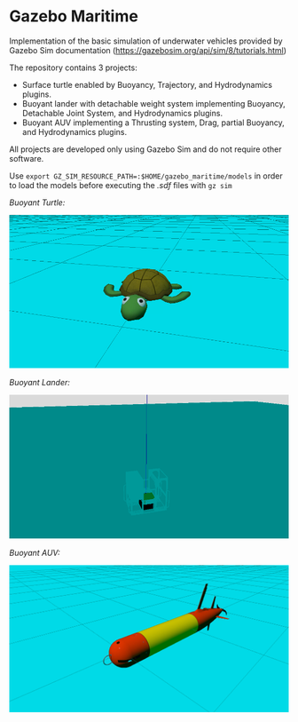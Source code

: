 # Gazebo Maritime
Implementation of the basic simulation of underwater vehicles provided by Gazebo Sim documentation (https://gazebosim.org/api/sim/8/tutorials.html)

The repository contains 3 projects:
- Surface turtle enabled by Buoyancy, Trajectory, and Hydrodynamics plugins.
- Buoyant lander with detachable weight system implementing Buoyancy, Detachable Joint System, and Hydrodynamics plugins.
- Buoyant AUV implementing a Thrusting system, Drag, partial Buoyancy, and Hydrodynamics plugins.

All projects are developed only using Gazebo Sim and do not require other software.

Use ```export GZ_SIM_RESOURCE_PATH=:$HOME/gazebo_maritime/models``` in order to load the models before executing the *.sdf* files with ```gz sim```

*Buoyant Turtle:*

![Gz Turtle Screenshot](./media/turtle.png)

*Buoyant Lander:*

![Gz Lander Screenshot](./media/lander.png)

*Buoyant AUV:*

![Gz LRAUV Screenshot](./media/lrauv.png)
